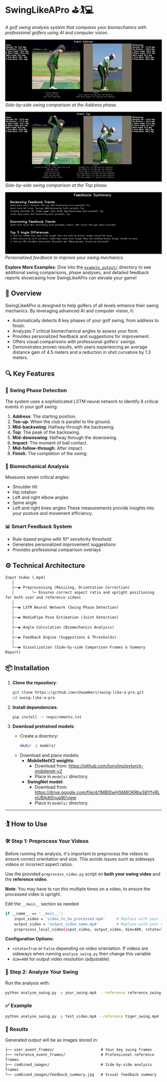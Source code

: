 # SwingLikeAPro ⛳🏌️💻

_A golf swing analysis system that compares your biomechanics with professional golfers using AI and computer vision._

![Address Comparison](example_output/Address_comparison.jpg)
*Side-by-side swing comparison at the Address phase.*

![Top Comparison](example_output/Top_comparison.jpg)
*Side-by-side swing comparison at the Top phase.*

![Feedback Summary](example_output/feedback_summary.jpg)
*Personalized feedback to improve your swing mechanics.*

**Explore More Examples**: Dive into the [`example_output/`](./example_output/) directory to see additional swing comparisons, phase analyses, and detailed feedback reports showcasing how SwingLikeAPro can elevate your game!

## 🚀 Overview

SwingLikeAPro is designed to help golfers of all levels enhance their swing mechanics. By leveraging advanced AI and computer vision, it:
- Automatically detects 8 key phases of your golf swing, from address to finish.
- Analyzes 7 critical biomechanical angles to assess your form.
- Provides personalized feedback and suggestions for improvement.
- Offers visual comparisons with professional golfers' swings.
- Demonstrates proven results, with users experiencing an average distance gain of 4.5 meters and a reduction in shot curvature by 1.3 meters.

## 🔍 Key Features

### 🎯 Swing Phase Detection
The system uses a sophisticated LSTM neural network to identify 8 critical events in your golf swing:
1. **Address**: The starting position.
2. **Toe-up**: When the club is parallel to the ground.
3. **Mid-backswing**: Halfway through the backswing.
4. **Top**: The peak of the backswing.
5. **Mid-downswing**: Halfway through the downswing.
6. **Impact**: The moment of ball contact.
7. **Mid-follow-through**: After impact.
8. **Finish**: The completion of the swing.

### 📐 Biomechanical Analysis
Measures seven critical angles:
- Shoulder tilt
- Hip rotation
- Left and right elbow angles
- Spine angle
- Left and right knee angles
These measurements provide insights into your posture and movement efficiency.

### 📊 Smart Feedback System
- Rule-based engine with 10° sensitivity threshold
- Generates personalized improvement suggestions
- Provides professional comparison overlays

## ⚙️ Technical Architecture

```
Input Video (.mp4)
   │
   ├──▶ Preprocessing (Resizing, Orientation Correction)
   │        └─ Ensures correct aspect ratio and upright positioning for both user and reference videos
   │
   ├──▶ LSTM Neural Network (Swing Phase Detection)
   │
   ├──▶ MediaPipe Pose Estimation (Joint Detection)
   │
   ├──▶ Angle Calculation (Biomechanics Analysis)
   │
   ├──▶ Feedback Engine (Suggestions & Thresholds)
   │
   └──▶ Visualization (Side-by-side Comparison Frames & Summary Report)
```

## 📦 Installation

1. **Clone the repository**:
   ```bash
   git clone https://github.com/shwamHari/swing-like-a-pro.git
   cd swing-like-a-pro
   ```

2. **Install dependencies**:
   ```bash
   pip install -r requirements.txt
   ```

3. **Download pretrained models**:
   - Create a directory:
     ```bash
     mkdir -p models/
     ```
   - Download and place models:
     - **MobileNetV2 weights**:
       - Download from: https://github.com/tonylins/pytorch-mobilenet-v2
       - Place in `models/` directory.
     - **SwingNet model**:
       - Download from: https://drive.google.com/file/d/1MBIDwHSM8OKRbxS8YfyRLnUBAdt0nupW/view
       - Place in `models/` directory.

---

## 🏌️ How to Use

### 🛠️ Step 1: Preprocess Your Videos

Before running the analysis, it's important to preprocess the videos to ensure correct orientation and size. This avoids issues such as sideways videos or incorrect aspect ratios.

Use the provided `preprocess_video.py` script on **both your swing video** and the **reference video**.

**Note**: You may have to run this multiple times on a video, to ensure the processed video is upright.

Edit the `__main__` section as needed
```bash
if __name__ == '__main__':
    input_video = 'video_to_be_processed.mp4'     # Replace with your input file path
    output_video = 'output_video_name.mp4'        # Replace with your desired output path
    preprocess_local_video(input_video, output_video, dim=400, rotate=True)
```

**Configuration Options:**
- `rotate=True` or `False` depending on video orientation. If videos are sideways when running `analyse_swing.py` then change this variable
- `dim=400` for output video resolution (adjustable)

### 🎥 Step 2: Analyze Your Swing

Run the analysis with:

```bash
python analyse_swing.py -p your_swing.mp4  --reference reference_swing.mp4
```

### ✅ Example

```bash
python analyse_swing.py -p test_video.mp4 --reference tiger_swing.mp4
```

### 📁 Results

Generated output will be as images stored in:

```
├── user_event_frames/                     # Your key swing frames
├── reference_event_frames/                # Professional reference frames
├── combined_images/                       # Side-by-side analysis frames
└── combined_images/feedback_summary.jpg   # Visual feedback summary
```
